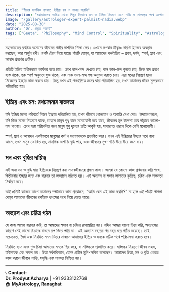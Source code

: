 ```yaml
---
title: "গীতার দার্শনিক ব্যাখ্যা: ইন্দ্রিয় রথ ও মনের সারথি"
description: "মহাভারতের রথচিত্র থেকে শিখুন কিভাবে মন ও ইন্দ্রিয় নিয়ন্ত্রণে এনে শান্তি ও সাফল্যের পথে এগোনো যায়।"
image: "/gallery/astrologer-expert-palmist-nadia.webp"
date: "2025-08-30"
author: "Dr. প্রদ্যুত আচার্য"
tags: ["Geeta", "Philosophy", "Mind Control", "Spirituality", "Astrology"]
---
```


মহাভারতের রথচিত্র আমাদের জীবনের গভীর দার্শনিক শিক্ষা দেয়। এখানে ভগবান শ্রীকৃষ্ণ সারথি হিসেবে অবস্থান করছেন, আর অর্জুন রথী। রথটি টেনে নিয়ে যাচ্ছে পাঁচটি ঘোড়া, যা আমাদের পঞ্চইন্দ্রিয় – শ্রবণ, দর্শন, স্পর্শ, ঘ্রাণ এবং আস্বাদ গ্রহণের প্রতীক।  

প্রতিটি ইন্দ্রিয় স্বাধীনভাবে কার্যকর হতে চায়। চোখ ভাল-মন্দ দেখতে চায়, কান ভাল-মন্দ শুনতে চায়, জিভ স্বাদ গ্রহণে ব্যস্ত থাকে, ত্বক স্পর্শ অনুভবে যুক্ত থাকে, এবং নাক ভাল-মন্দ গন্ধ অনুভব করতে চায়। এরা মনের নিয়ন্ত্রণ ছাড়া নিজেদের ইচ্ছায় কাজ করতে চায়। কিন্তু যখন এই পঞ্চইন্দ্রিয় মনের দ্বারা পরিচালিত হয়, তখন আমাদের জীবন সুন্দরভাবে পরিচালিত হয়।  

## ইন্দ্রিয় এবং মন: রথচালনার বাস্তবতা  

যদি ইন্দ্রিয় মনের পরিবর্তে নিজস্ব ইচ্ছায় পরিচালিত হয়, তখন জীবনে গোলযোগ ও অশান্তি দেখা দেয়। উদাহরণস্বরূপ, যদি জিভ মনের নিয়ন্ত্রণে থাকে, তাহলে মানুষ শুধু স্বাদে মনোযোগী হয়ে যাবে, জীবনের মূল উদ্দেশ্য হয়ে দাঁড়াবে ভালো-মন্দ খাওয়া। চোখ দ্বারা পরিচালিত হলে মানুষ শুধু দৃশ্যের প্রতি আকৃষ্ট হয়, সাধারণত খারাপ দিকে বেশি মনোযোগী।  

স্পর্শ, ঘ্রাণ ও আস্বাদও একইভাবে মানুষের কর্ম ও মনোভাবকে প্রভাবিত করে। যখন এই ইন্দ্রিয়ের ইচ্ছার পথে বাধা আসে, তখন মানুষ ক্রোধিত হয়, মানসিক অশান্তি বৃদ্ধি পায়, এবং জীবনের সুখ-শান্তি ধীরে ধীরে কমে যায়।  

## মন এবং বুদ্ধির দায়িত্ব  

এই জন্য মন ও বুদ্ধি দ্বারা ইন্দ্রিয়কে নিয়ন্ত্রণ করা মানবজীবনের প্রধান কাজ। আমরা যে কোনো কাজ প্রথমবার করি শখে, দ্বিতীয়বার ইচ্ছার জন্য এবং বারবার তা অভ্যাসে পরিণত হয়। এই অভ্যাস বা স্বভাব আমাদের কৃতিত্ব, চরিত্র এবং সফলতা নির্ধারণ করে।  

তাই প্রতিটি কাজের আগে আমাদের স্পষ্টভাবে ভাবা প্রয়োজন, “আমি কেন এই কাজ করছি?” না হলে এই পাঁচটি পাগলা ঘোড়া আমাদের জীবনের রথটিকে ধ্বংসের পথে নিয়ে যেতে পারে।  

## অভ্যাস এবং চরিত্র গঠন  

যে কাজ আমরা বারবার করি, তা আমাদের স্বভাব বা চরিত্রে রূপান্তরিত হয়। যদিও আমরা ভালো চিন্তা করি, অভ্যাসের কারণে সেই ভালো চিন্তাকে বাস্তবে রূপ দিতে পারি না। এই অভ্যাস বছরের পর বছর ধরে গঠিত হয়েছে। তাই সচেতনতা, ধৈর্য এবং নিয়মিত মনন-চিন্তার মাধ্যমে আমাদের ইন্দ্রিয় ও মনকে সঠিক পথে পরিচালনা করতে হবে।  

নিয়মিত ধ্যান এবং শুভ চিন্তা আমাদের মনকে স্থির করে, যা মস্তিষ্ককে প্রভাবিত করে। মস্তিষ্কের নিয়ন্ত্রণে জীবন সহজ, স্বস্তিদায়ক এবং সফল হয়। চিন্তা সর্বশক্তিমান, যেমন প্রাচীন মুনি-ঋষিরা বলেছেন। আমাদের চিন্তা, মন ও বুদ্ধি একত্রে কাজ করলে জীবনে শান্তি, সমৃদ্ধি এবং সাফল্য নিশ্চিত হয়।  

---

📞 **Contact:**  
**Dr. Prodyut Acharya** | +91 9333122768  
🏠 **MyAstrology, Ranaghat**
